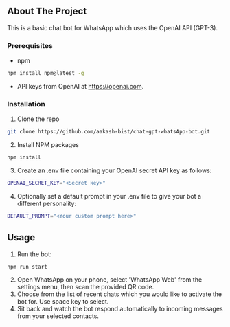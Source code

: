 ## About The Project

This is a basic chat bot for WhatsApp which uses the OpenAI API (GPT-3).

### Prerequisites

* npm
```sh
npm install npm@latest -g
```
* API keys from OpenAI at https://openai.com.


### Installation

1. Clone the repo
```sh
git clone https://github.com/aakash-bist/chat-gpt-whatsApp-bot.git
```
2. Install NPM packages
```sh
npm install
```
3. Create an .env file containing your OpenAI secret API key as follows:
```sh
OPENAI_SECRET_KEY="<Secret key>"
```
4. Optionally set a default prompt in your .env file to give your bot a different personality:
```sh
DEFAULT_PROMPT="<Your custom prompt here>"
```

## Usage

1. Run the bot:
```sh
npm run start
```
2. Open WhatsApp on your phone, select 'WhatsApp Web' from the settings menu, then scan the provided QR code.
3. Choose from the list of recent chats which you would like to activate the bot for. Use space key to select.
4. Sit back and watch the bot respond automatically to incoming messages from your selected contacts.